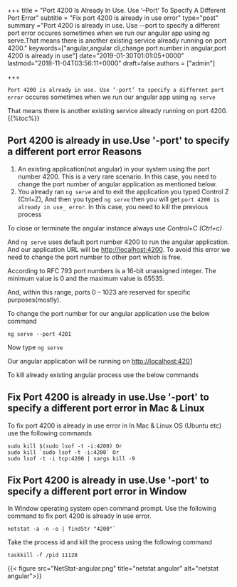 +++
title = "Port 4200 Is Already In Use. Use ‘–Port’ To Specify A Different Port Error"
subtitle = "Fix port 4200 is already in use error"
type="post"
summary ="Port 4200 is already in use. Use --port to specify a different port error occures sometimes when we run our angular app using ng serve.That means there is another existing service already running on port 4200."
keywords=["angular,angular cli,change port number in angular,port 4200 is already in use"]
date="2019-01-30T01:01:05+0000"
lastmod="2018-11-04T03:56:11+0000"
draft=false
authors = ["admin"]

+++

`Port 4200 is already in use. Use ‘-port’ to specify a different port error` occures sometimes when we run our angular app using `ng serve`

That means there is another existing service already running on port 4200.
{{%toc%}}

## Port 4200 is already in use.Use '-port' to specify a different port error Reasons

  1. An existing application(not angular) in your system using the port number 4200. This is a very rare scenario. In this case, you need to change the port number of angular application as mentioned below.
  2. You already ran `ng serve` and to exit the application you typed Control Z (Ctrl+Z), And then you typed `ng serve` then you will get `port 4200 is already in use_ error`. In this case, you need to kill the previous process

To close or terminate the angular instance always use _Control+C (Ctrl+c)_

And `ng serve` uses default port number 4200 to run the angular application. And our application URL will be <a href="http://localhost:4200" target="_blank" rel="noopener">http://localhost:4200</a>. To avoid this error we need to change the port number to other port which is free.

According to RFC 793 port numbers is a 16-bit unassigned integer. The minimum value is 0 and the maximum value is 65535.

And, within this range, ports 0 &#8211; 1023 are reserved for specific purposes(mostly).

To change the port number for our angular application use the below command

`ng serve --port 4201`

Now type `ng serve`

Our angular application will be running on <a href="http://localhost:4201" target="_blank" rel="noopener">http://localhost:4201</a>

To kill already existing angular process use the below commands

## Fix Port 4200 is already in use.Use '-port' to specify a different port error in Mac & Linux

To fix port 4200 is already in use error in In Mac & Linux OS (Ubuntu etc) use the following commands

```
sudo kill $(sudo lsof -t -i:4200) Or
sudo kill `sudo lsof -t -i:4200` Or
sudo lsof -t -i tcp:4200 | xargs kill -9
```

## Fix Port 4200 is already in use.Use '-port' to specify a different port error in Window

In Window operating system open command prompt. Use the following command to fix port 4200 is already in use error.

```
netstat -a -n -o | findStr "4200"`
```
Take the process id and kill the process using the following command

`taskkill -f /pid 11128`

{{< figure src="NetStat-angular.png" title="netstat angular" alt="netstat angular">}} 

